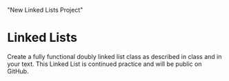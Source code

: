 "New Linked Lists Project"
# Linked Lists
Create a fully functional doubly linked list class as described in class and in your text.
This Linked List is continued practice and will be public on GitHub.
